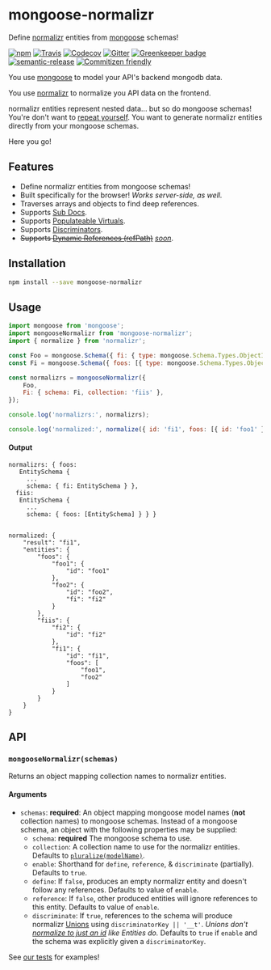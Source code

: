 # mongoose-normalizr

Define [normalizr](https://www.npmjs.com/package/normalizr) entities from [mongoose](https://www.npmjs.com/package/mongoose) schemas!

[![npm](https://img.shields.io/npm/v/mongoose-normalizr.svg)](https://www.npmjs.com/package/mongoose-normalizr)
[![Travis](https://img.shields.io/travis/saiichihashimoto/mongoose-normalizr/master.svg)](https://travis-ci.org/saiichihashimoto/mongoose-normalizr)
[![Codecov](https://img.shields.io/codecov/c/github/saiichihashimoto/mongoose-normalizr/master.svg)](https://codecov.io/gh/saiichihashimoto/mongoose-normalizr)
[![Gitter](https://badges.gitter.im/mongoose-normalizr/Lobby.svg)](https://gitter.im/mongoose-normalizr/Lobby?utm_source=badge&utm_medium=badge&utm_campaign=pr-badge&utm_content=body_badge)
[![Greenkeeper badge](https://badges.greenkeeper.io/saiichihashimoto/mongoose-normalizr.svg)](https://greenkeeper.io/)
[![semantic-release](https://img.shields.io/badge/%20%20%F0%9F%93%A6%F0%9F%9A%80-semantic--release-e10079.svg)](https://github.com/semantic-release/semantic-release)
[![Commitizen friendly](https://img.shields.io/badge/commitizen-friendly-brightgreen.svg)](http://commitizen.github.io/cz-cli/)

You use [mongoose](https://www.npmjs.com/package/mongoose) to model your API's backend mongodb data.

You use [normalizr](https://www.npmjs.com/package/normalizr) to normalize you API data on the frontend.

normalizr entities represent nested data... but so do mongoose schemas! You're don't want to [repeat yourself](https://en.wikipedia.org/wiki/Don%27t_repeat_yourself). You want to generate normalizr entities directly from your mongoose schemas.

Here you go!

## Features

- Define normalizr entities from mongoose schemas!
- Built specifically for the browser! *Works server-side, as well.*
- Traverses arrays and objects to find deep references.
- Supports [Sub Docs](http://mongoosejs.com/docs/subdocs.html).
- Supports [Populateable Virtuals](http://mongoosejs.com/docs/populate.html#populate-virtuals).
- Supports [Discriminators](http://mongoosejs.com/docs/discriminators.html).
- ~~Supports [Dynamic References (refPath)](http://mongoosejs.com/docs/populate.html#dynamic-ref)~~ [*soon*](https://github.com/saiichihashimoto/mongoose-normalizr/pull/15).

## Installation

```bash
npm install --save mongoose-normalizr
```

## Usage

```javascript
import mongoose from 'mongoose';
import mongooseNormalizr from 'mongoose-normalizr';
import { normalize } from 'normalizr';

const Foo = mongoose.Schema({ fi: { type: mongoose.Schema.Types.ObjectId, ref: 'Fi' } });
const Fi = mongoose.Schema({ foos: [{ type: mongoose.Schema.Types.ObjectId, ref: 'Foo' }] });

const normalizrs = mongooseNormalizr({
	Foo,
	Fi: { schema: Fi, collection: 'fiis' },
});

console.log('normalizrs:', normalizrs);

console.log('normalized:', normalize({ id: 'fi1', foos: [{ id: 'foo1' }, { id: 'foo2', fi: { id: 'fi2' } }] }, normalizrs.fiis));
```

#### Output

```
normalizrs: { foos:
   EntitySchema {
     ...
     schema: { fi: EntitySchema } },
  fiis:
   EntitySchema {
     ...
     schema: { foos: [EntitySchema] } } }


normalized: {
    "result": "fi1",
    "entities": {
        "foos": {
            "foo1": {
                "id": "foo1"
            },
            "foo2": {
                "id": "foo2",
                "fi": "fi2"
            }
        },
        "fiis": {
            "fi2": {
                "id": "fi2"
            },
            "fi1": {
                "id": "fi1",
                "foos": [
                    "foo1",
                    "foo2"
                ]
            }
        }
    }
}
```

## API

### ```mongooseNormalizr(schemas)```

Returns an object mapping collection names to normalizr entities.

#### Arguments

- ```schemas```: **required**: An object mapping mongoose model names (**not** collection names) to mongoose schemas. Instead of a mongoose schema, an object with the following properties may be supplied:
  - ```schema```: **required** The mongoose schema to use.
  - ```collection```: A collection name to use for the normalizr entities. Defaults to [`pluralize(modelName)`](https://github.com/vkarpov15/mongoose-legacy-pluralize).
  - ```enable```: Shorthand for `define`, `reference`, & `discriminate` (partially). Defaults to `true`.
  - ```define```: If `false`, produces an empty normalizr entity and doesn't follow any references. Defaults to value of `enable`.
  - ```reference```: If `false`, other produced entities will ignore references to this entity. Defaults to value of `enable`.
  - ```discriminate```: If `true`, references to the schema will produce normalizr [Unions](https://github.com/paularmstrong/normalizr/blob/master/docs/api.md#uniondefinition-schemaattribute) using `discriminatorKey || '__t'`. *Unions don't [normalize to just an id](https://github.com/paularmstrong/normalizr/blob/master/docs/api.md#usage-5) like Entities do.* Defaults to `true` if `enable` and the schema was explicitly given a `discriminatorKey`.

See [our tests](https://github.com/saiichihashimoto/mongoose-normalizr/blob/master/src/index.spec.js) for examples!

